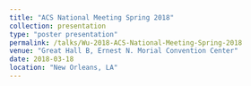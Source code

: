 ```yaml
---
title: "ACS National Meeting Spring 2018"
collection: presentation
type: "poster presentation"
permalink: /talks/Wu-2018-ACS-National-Meeting-Spring-2018
venue: "Great Hall B, Ernest N. Morial Convention Center"
date: 2018-03-18
location: "New Orleans, LA"
---
```

